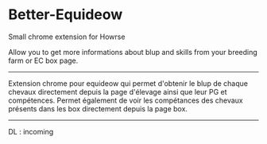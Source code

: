 # Better-Equideow
Small chrome extension for Howrse

Allow you to get more informations about blup and skills from your breeding farm or EC box page.

---

Extension chrome pour equideow qui permet d'obtenir le blup de chaque chevaux directement depuis la page d'élevage ainsi que leur PG et compétences. Permet également de voir les compétances des chevaux présents dans les box directement depuis la page box.

---

DL : incoming
